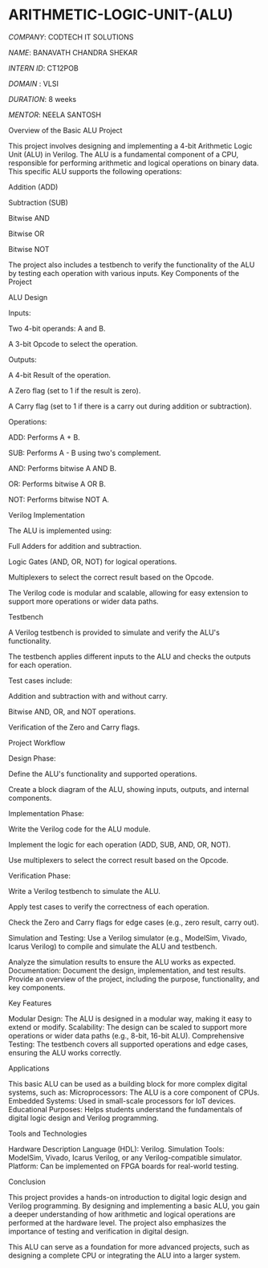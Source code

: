 # ARITHMETIC-LOGIC-UNIT-(ALU)

*COMPANY*: CODTECH IT SOLUTIONS

*NAME*:  BANAVATH CHANDRA SHEKAR

*INTERN ID*: CT12POB

*DOMAIN* : VLSI

*DURATION*: 8 weeks

*MENTOR*: NEELA SANTOSH

Overview of the Basic ALU Project

This project involves designing and implementing a 4-bit Arithmetic Logic Unit (ALU) in Verilog. The ALU is a fundamental component of a CPU, responsible for performing arithmetic and logical operations on binary data. This specific ALU supports the following operations:

Addition (ADD)

Subtraction (SUB)

Bitwise AND

Bitwise OR

Bitwise NOT

The project also includes a testbench to verify the functionality of the ALU by testing each operation with various inputs. Key Components of the Project

ALU Design

Inputs:

Two 4-bit operands: A and B.

A 3-bit Opcode to select the operation.

Outputs:

A 4-bit Result of the operation.

A Zero flag (set to 1 if the result is zero).

A Carry flag (set to 1 if there is a carry out during addition or subtraction).

Operations:

ADD: Performs A + B.

SUB: Performs A - B using two's complement.

AND: Performs bitwise A AND B.

OR: Performs bitwise A OR B.

NOT: Performs bitwise NOT A.

Verilog Implementation

The ALU is implemented using:

Full Adders for addition and subtraction.

Logic Gates (AND, OR, NOT) for logical operations.

Multiplexers to select the correct result based on the Opcode.

The Verilog code is modular and scalable, allowing for easy extension to support more operations or wider data paths.

Testbench

A Verilog testbench is provided to simulate and verify the ALU's functionality.

The testbench applies different inputs to the ALU and checks the outputs for each operation.

Test cases include:

Addition and subtraction with and without carry.

Bitwise AND, OR, and NOT operations.

Verification of the Zero and Carry flags.

Project Workflow

Design Phase:

Define the ALU's functionality and supported operations.

Create a block diagram of the ALU, showing inputs, outputs, and internal components.

Implementation Phase:

Write the Verilog code for the ALU module.

Implement the logic for each operation (ADD, SUB, AND, OR, NOT).

Use multiplexers to select the correct result based on the Opcode.

Verification Phase:

Write a Verilog testbench to simulate the ALU.

Apply test cases to verify the correctness of each operation.

Check the Zero and Carry flags for edge cases (e.g., zero result, carry out).

Simulation and Testing:
Use a Verilog simulator (e.g., ModelSim, Vivado, Icarus Verilog) to compile and simulate the ALU and testbench.

Analyze the simulation results to ensure the ALU works as expected. Documentation: Document the design, implementation, and test results. Provide an overview of the project, including the purpose, functionality, and key components.

Key Features

Modular Design: The ALU is designed in a modular way, making it easy to extend or modify. Scalability: The design can be scaled to support more operations or wider data paths (e.g., 8-bit, 16-bit ALU). Comprehensive Testing: The testbench covers all supported operations and edge cases, ensuring the ALU works correctly.

Applications

This basic ALU can be used as a building block for more complex digital systems, such as: Microprocessors: The ALU is a core component of CPUs. Embedded Systems: Used in small-scale processors for IoT devices. Educational Purposes: Helps students understand the fundamentals of digital logic design and Verilog programming.

Tools and Technologies

Hardware Description Language (HDL): Verilog. Simulation Tools: ModelSim, Vivado, Icarus Verilog, or any Verilog-compatible simulator. Platform: Can be implemented on FPGA boards for real-world testing.

Conclusion

This project provides a hands-on introduction to digital logic design and Verilog programming. By designing and implementing a basic ALU, you gain a deeper understanding of how arithmetic and logical operations are performed at the hardware level. The project also emphasizes the importance of testing and verification in digital design.

This ALU can serve as a foundation for more advanced projects, such as designing a complete CPU or integrating the ALU into a larger system.
